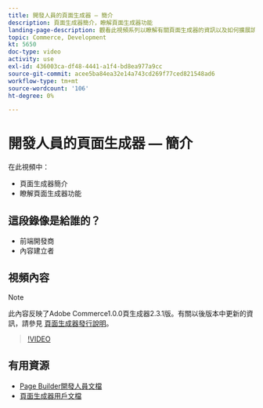 ```yaml
---
title: 開發人員的頁面生成器 — 簡介
description: 頁面生成器簡介，瞭解頁面生成器功能
landing-page-description: 觀看此視頻系列以瞭解有關頁面生成器的資訊以及如何擴展該系列以建立最佳 [!DNL Commerce] 店面體驗。
topic: Commerce, Development
kt: 5650
doc-type: video
activity: use
exl-id: 436003ca-df48-4441-a1f4-bd8ea977a9cc
source-git-commit: acee5ba84ea32e14a743cd269f77ced821548ad6
workflow-type: tm+mt
source-wordcount: '106'
ht-degree: 0%

---
```


# 開發人員的頁面生成器 — 簡介

在此視頻中：

- 頁面生成器簡介
- 瞭解頁面生成器功能

## 這段錄像是給誰的？

- 前端開發商
- 內容建立者

## 視頻內容

>[!NOTE]
>
>此內容反映了Adobe Commerce1.0.0頁生成器2.3.1版。有關以後版本中更新的資訊，請參見 [頁面生成器發行說明](https://devdocs.magento.com/page-builder/docs/release-notes.html)。

>[!VIDEO](https://video.tv.adobe.com/v/35709?quality=12&learn=on)

## 有用資源

- [Page Builder開發人員文檔](https://devdocs.magento.com/page-builder/docs/index.html)
- [頁面生成器用戶文檔](https://docs.magento.com/user-guide/cms/page-builder.html)
